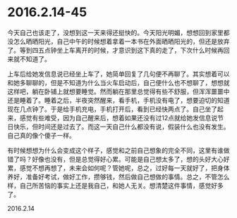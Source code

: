2016.2.14-45
============
今天自己也该走了，没想到这一天来得还挺快的。今天阳光明媚，想想回到家里都没怎么晒晒阳光，自己中午的时候想着拿着一本书在外面晒晒阳光的，但还是放弃了。等到四五点钟坐上车离开的时候，才意识到这下真的走了，下次什么时候再回来就不知道了。

上车后给她发信息说已经坐上车了，她简单回复了几句便不再聊了。其实想着可以和她多聊聊的，但是不知道为什么当火车启动后，自己便什么也不想聊了，想想就这样吧，躺在卧铺上就想要睡觉。然而躺在那里总觉得有些不舒服，但浑浑噩噩中还是睡着了。睡着之后，半夜突然醒来，看手机，手机没有电了，想要迫切的知道现在几点钟了。于是给手机充电，手机打开后，看到已经快两点了。自己坐了起来，感觉有些难受，因为自己醒来后，想着如果还没有过12点就给她发信息说节日快乐，但时间还是过去了。而这一天自己什么都没有说，假装什么也没有发生。自己真的像个傻子一样。

有时候想想为什么会变成这个样子，感觉和之前自己想象的完全不同，这里有谁做错了吗？好像也没有，但是总觉得好心累。可能是自己想太多了，想的头好大心好累，感觉不想再想了，未来会如何呢？管她呢，总之，过好每一天就好了，把身体养好，准备好考试，做好工作，攒够钱，然后做自己想做的事情。总之，不管怎么样，自己所苦恼的事实上还是我自己，和她人无关。想清楚这件事情，感觉好多了。

2016.2.14
